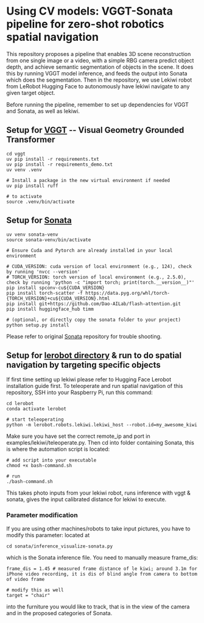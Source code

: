 # Using CV models: VGGT-Sonata pipeline for zero-shot robotics spatial navigation

This repository proposes a pipeline that enables 3D scene reconstruction from one single image or a video, with a simple RBG camera predict object depth, and achieve semantic segmentation of objects in the scene. It does this by running VGGT model inference, and feeds the output into Sonata which does the segmentation. Then in the repository, we use Lekiwi robot from LeRobot Hugging Face to autonomously have lekiwi navigate to any given target object.

Before running the pipeline, remember to set up dependencies for VGGT and Sonata, as well as lekiwi.

## Setup for [VGGT](https://github.com/facebookresearch/vggt.git) -- Visual Geometry Grounded Transformer
```
cd vggt
uv pip install -r requirements.txt
uv pip install -r requirements_demo.txt
uv venv .venv

# Install a package in the new virtual environment if needed
uv pip install ruff

# to activate 
source .venv/bin/activate
```

## Setup for [Sonata](https://github.com/facebookresearch/sonata.git) 
```
uv venv sonata-venv
source sonata-venv/bin/activate

# Ensure Cuda and Pytorch are already installed in your local environment

# CUDA_VERSION: cuda version of local environment (e.g., 124), check by running 'nvcc --version'
# TORCH_VERSION: torch version of local environment (e.g., 2.5.0), check by running 'python -c "import torch; print(torch.__version__)"'
pip install spconv-cu${CUDA_VERSION}
pip install torch-scatter -f https://data.pyg.org/whl/torch-{TORCH_VERSION}+cu${CUDA_VERSION}.html
pip install git+https://github.com/Dao-AILab/flash-attention.git
pip install huggingface_hub timm

# (optional, or directly copy the sonata folder to your project)
python setup.py install
```

Please refer to original [Sonata](https://github.com/facebookresearch/sonata.git) repository for trouble shooting.

## Setup for [lerobot directory](https://huggingface.co/docs/lerobot/installation) & run to do spatial navigation by targeting specific objects

If first time setting up lekiwi please refer to Hugging Face Lerobot installation guide first. To teleoperate and run spatial navigation of this repository, SSH into your Raspberry Pi, run this command:
```
cd lerobot
conda activate lerobot

# start teleoperating
python -m lerobot.robots.lekiwi.lekiwi_host --robot.id=my_awesome_kiwi
```

Make sure you have set the correct remote_ip and port in examples/lekiwi/teleoperate.py. Then cd into folder containing Sonata, this is where the automation script is located:
```
# add script into your executable
chmod +x bash-command.sh

# run
./bash-command.sh 
```
This takes photo inputs from your lekiwi robot, runs inference with vggt & sonata, gives the input calibrated distance for lekiwi to execute.

### Parameter modification
If you are using other machines/robots to take input pictures, you have to modify this parameter: located at 
```
cd sonata/inference_visualize-sonata.py
```
which is the Sonata inference file. You need to manually measure frame_dis:
```
frame_dis = 1.45 # measured frame distance of le kiwi; around 3.1m for iPhone video recording, it is dis of blind angle from camera to bottom of video frame

# modify this as well
target = "chair"
```
into the furniture you would like to track, that is in the view of the camera and in the proposed categories of Sonata.